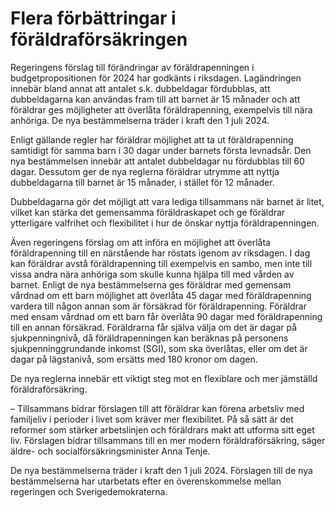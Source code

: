 # Flera förbättringar i föräldraförsäkringen

Regeringens förslag till förändringar av föräldrapenningen i budgetpropositionen för 2024 har godkänts i riksdagen. Lagändringen innebär bland annat att antalet s.k. dubbeldagar fördubblas, att dubbeldagarna kan användas fram till att barnet är 15 månader och att föräldrar ges möjligheter att överlåta föräldrapenning, exempelvis till nära anhöriga. De nya bestämmelserna träder i kraft den 1 juli 2024.

Enligt gällande regler har föräldrar möjlighet att ta ut föräldrapenning samtidigt för samma barn i 30 dagar under barnets första levnadsår. Den nya bestämmelsen innebär att antalet dubbeldagar nu fördubblas till 60 dagar. Dessutom ger de nya reglerna föräldrar utrymme att nyttja dubbeldagarna till barnet är 15 månader, i stället för 12 månader.

Dubbeldagarna gör det möjligt att vara lediga tillsammans när barnet är litet, vilket kan stärka det gemensamma föräldraskapet och ge föräldrar ytterligare valfrihet och flexibilitet i hur de önskar nyttja föräldrapenningen.

Även regeringens förslag om att införa en möjlighet att överlåta föräldrapenning till en närstående har röstats igenom av riksdagen. I dag kan föräldrar avstå föräldrapenning till exempelvis en sambo, men inte till vissa andra nära anhöriga som skulle kunna hjälpa till med vården av barnet. Enligt de nya bestämmelserna ges föräldrar med gemensam vårdnad om ett barn möjlighet att överlåta 45 dagar med föräldrapenning vardera till någon annan som är försäkrad för föräldrapenning. Föräldrar med ensam vårdnad om ett barn får överlåta 90 dagar med föräldrapenning till en annan försäkrad. Föräldrarna får själva välja om det är dagar på sjukpenningnivå, då föräldrapenningen kan beräknas på personens sjukpenninggrundande inkomst (SGI), som ska överlåtas, eller om det är dagar på lägstanivå, som ersätts med 180 kronor om dagen.

De nya reglerna innebär ett viktigt steg mot en flexiblare och mer jämställd föräldraförsäkring.

– Tillsammans bidrar förslagen till att föräldrar kan förena arbetsliv med familjeliv i perioder i livet som kräver mer flexibilitet. På så sätt är det reformer som stärker arbetslinjen och föräldrars makt att utforma sitt eget liv. Förslagen bidrar tillsammans till en mer modern föräldraförsäkring, säger äldre- och socialförsäkringsminister Anna Tenje.

De nya bestämmelserna träder i kraft den 1 juli 2024. Förslagen till de nya bestämmelserna har utarbetats efter en överenskommelse mellan regeringen och Sverigedemokraterna.
